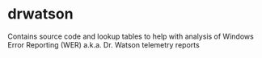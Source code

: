 drwatson
========

Contains source code and lookup tables to help with analysis of Windows Error Reporting (WER) a.k.a. Dr. Watson telemetry reports
